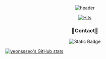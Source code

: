 <div align="center"> 
  
  ![header](https://capsule-render.vercel.app/api?type=Rounded&color=auto&height=300&section=header&text=seoyeon's%20github&fontSize=90&fontColor=000000)
</div>


<div align="center">   
  
  [![Hits](https://hits.seeyoufarm.com/api/count/incr/badge.svg?url=https%3A%2F%2Fgithub.com%2Fgjbae1212%2Fhit-counter)](https://hits.seeyoufarm.com)                    
</div>


<div align="center"> 
  
  ### 💬Contact💬


  <img alt="Static Badge" src="https://img.shields.io/badge/-dltj2541%40naver.com-white?style=flat-square&logo=naver&logoColor=white&labelColor=%2303C75A&color=%2303C75A">
</div>

[![yeonssseo's GitHub stats](https://github-readme-stats.vercel.app/api?username=yeonssseo)](https://github.com/anuraghazra/github-readme-stats)
